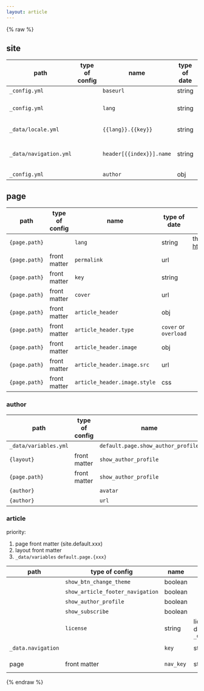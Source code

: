 ```yaml
---
layout: article
---
```


{% raw %}

## site

path | type of config | name | type of date | mean | default
--   | ---            | ---  | ---          | ---  | ---
`_config.yml`      | | `baseurl` | string | the base url of the webpage.  | `/`
`_config.yml`      | | `lang`    | string | the language of the webpage. <br>see <http://www.lingoes.net/en/translator/langcode.htm> | `en`
`_data/locale.yml` | | `{{lang}}.{{key}}` | string | the value represents the localized representation of the `key` that will display in the webpag. | 
`_data/navigation.yml` | | `header[{{index}}].name` | string | the value will display in navigation row of the webpag. <br> if it's start with `:`, the final value is taken from `_data/locale.yml`| 
`_config.yml`      | | `author` | obj |  | 

## page 

path | type of config | name | type of date | mean | default
--   | ---            | ---  | ---          | ---  | ---
`{page.path}`      | | `lang` | string | the language of the page. see <http://www.lingoes.net/en/translator/langcode.htm> | `{{site.lang}}`
`{page.path}`      | front matter | `permalink` | url
`{page.path}`      | front matter | `key` | string
`{page.path}`      | front matter | `cover` | url 
`{page.path}`      | front matter | `article_header` | obj
`{page.path}`      | front matter | `article_header.type` | `cover` or `overload`
`{page.path}`      | front matter | `article_header.image` | obj
`{page.path}`      | front matter | `article_header.image.src` | url
`{page.path}`      | front matter | `article_header.image.style` | css

### author

path | type of config | name | type of date | mean | default
--   | ---            | ---  | ---          | ---  | ---
`_data/variables.yml`      |  | `default.page.show_author_profile` | boolean | | `false`
`{layout}`      | front matter | `show_author_profile` | boolean | | `site.data.default.page.show_author_profile`
`{page.path}`      | front matter | `show_author_profile` | boolean | | `{layout}.show_author_profile`
`{author}`      | | `avatar` | url | | 
`{author}`      | | `url` | url | |

### article

priority: 
1. page front matter (site.default.xxx)
2. layout front matter
3. `_data/variables` `default.page.{xxx}`

path | type of config | name | type of date | mean | default
--   | ---            | ---  | ---          | ---  | ---
   |                | `show_btn_change_theme` | boolean | | true
   |                | `show_article_footer_navigation` | boolean | | false
   |                | `show_author_profile` | boolean | | false
   |                | `show_subscribe` | boolean | | false
   |                | `license` | string | license name. data define in `_data/license.yml` | false
 `_data.navigation`  |  | `key` | string | work with `nav_key` | 
 page | front matter | `nav_key` | string | work with `_data.navigation` | 

{% endraw %}
